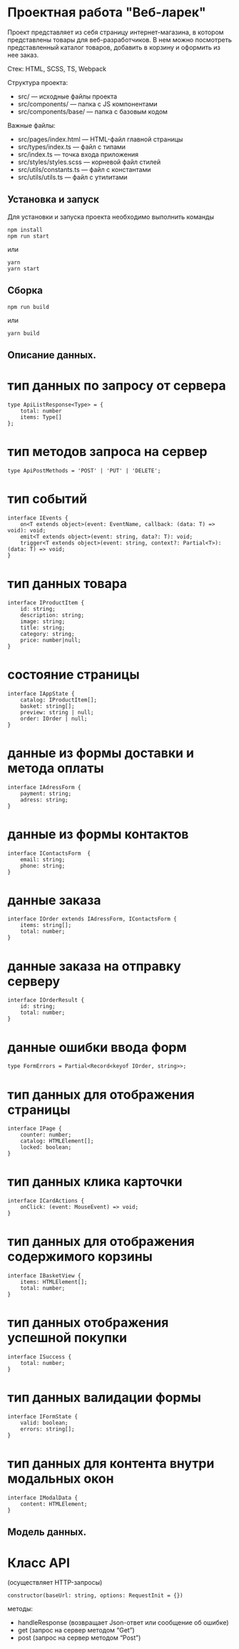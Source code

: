 # Проектная работа "Веб-ларек"
Проект представляет из себя страницу интернет-магазина, в котором представлены товары для веб-разработчиков.
В нем можно посмотреть представленный каталог товаров, добавить в корзину и оформить из нее заказ.

Стек: HTML, SCSS, TS, Webpack

Структура проекта:
- src/ — исходные файлы проекта
- src/components/ — папка с JS компонентами
- src/components/base/ — папка с базовым кодом

Важные файлы:
- src/pages/index.html — HTML-файл главной страницы
- src/types/index.ts — файл с типами
- src/index.ts — точка входа приложения
- src/styles/styles.scss — корневой файл стилей
- src/utils/constants.ts — файл с константами
- src/utils/utils.ts — файл с утилитами

## Установка и запуск
Для установки и запуска проекта необходимо выполнить команды

```
npm install
npm run start
```

или

```
yarn
yarn start
```
## Сборка

```
npm run build
```

или

```
yarn build
```
## Описание данных.
# тип данных по запросу от сервера

```
type ApiListResponse<Type> = {
    total: number
    items: Type[]
};
```

# тип методов запроса на сервер

```
type ApiPostMethods = 'POST' | 'PUT' | 'DELETE';
```

# тип событий

```
interface IEvents {
    on<T extends object>(event: EventName, callback: (data: T) => void): void;
    emit<T extends object>(event: string, data?: T): void;
    trigger<T extends object>(event: string, context?: Partial<T>): (data: T) => void;
}
```

# тип данных товара

```
interface IProductItem {
    id: string;
    description: string;
    image: string;
    title: string;
    category: string;
    price: number|null;
}
```

# состояние страницы

```
interface IAppState {
    catalog: IProductItem[];
    basket: string[];
    preview: string | null;
    order: IOrder | null;
}
```

# данные из формы доставки и метода оплаты

```
interface IAdressForm {
    payment: string;
    adress: string;
}
```

# данные из формы контактов

```
interface IContactsForm  {
    email: string;
    phone: string;
}
```

# данные заказа

```
interface IOrder extends IAdressForm, IContactsForm {
    items: string[];
    total: number;
}
```

# данные заказа на отправку серверу

```
interface IOrderResult {
    id: string;
    total: number;
}
```

# данные ошибки ввода форм

```
type FormErrors = Partial<Record<keyof IOrder, string>>;
```

# тип данных для отображения страницы

```
interface IPage {
    counter: number;
    catalog: HTMLElement[];
    locked: boolean;
}
```

# тип данных клика карточки

```
interface ICardActions {
    onClick: (event: MouseEvent) => void;
}
```

# тип данных для отображения содержимого корзины

```
interface IBasketView {
    items: HTMLElement[];
    total: number;
}
```

# тип данных отображения успешной покупки

```
interface ISuccess {
    total: number;
}
```

# тип данных валидации формы

```
interface IFormState {
    valid: boolean;
    errors: string[];
}
```

# тип данных для контента внутри модальных окон

```
interface IModalData {
    content: HTMLElement;
}
```
## Модель данных.
# Класс API
(осуществляет HTTP-запросы)
```
constructor(baseUrl: string, options: RequestInit = {})
```
методы:
- handleResponse (возвращает Json-ответ или сообщение об ошибке)
- get (запрос на сервер методом “Get”)
- post (запрос на сервер методом “Post”)

